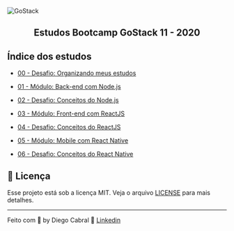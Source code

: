 <img alt="GoStack" src="https://storage.googleapis.com/golden-wind/bootcamp-gostack/header-desafios.png" />
<h2 align="center">
  Estudos Bootcamp GoStack 11 - 2020
</h2>

## Índice dos estudos

- [00 - Desafio: Organizando meus estudos](https://github.com/diegopgcabral/bootcamp11/tree/master/desafio-organizando-estudos)

- [01 - Módulo: Back-end com Node.js](https://github.com/diegopgcabral/bootcamp11/tree/master/conceitos-dev)

- [02 - Desafio: Conceitos do Node.js](https://github.com/diegopgcabral/bootcamp11/tree/master/desafio-conceitos-node)

- [03 - Módulo: Front-end com ReactJS](https://github.com/diegopgcabral/bootcamp11/tree/master/front-end-reactjs)

- [04 - Desafio: Conceitos do ReactJS](https://github.com/diegopgcabral/bootcamp11/tree/master/desafio-conceitos-reactjs)

- [05 - Módulo: Mobile com React Native](https://github.com/diegopgcabral/bootcamp11/tree/master/mobile_react_native)

- [06 - Desafio: Conceitos do React Native](https://github.com/diegopgcabral/bootcamp11/tree/master/mobile_react_native)

## :memo: Licença

Esse projeto está sob a licença MIT. Veja o arquivo [LICENSE](LICENSE.md) para mais detalhes.

---

Feito com 💜 by Diego Cabral :wave: [Linkedin](https://www.linkedin.com/in/diego-pg-cabral/)